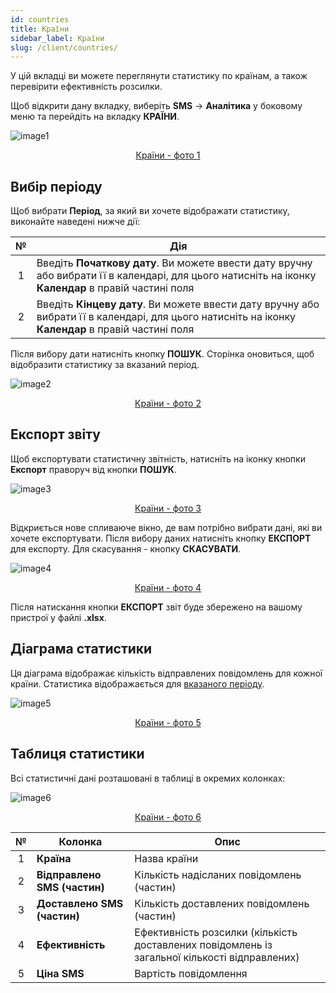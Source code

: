 ```yaml
---
id: countries
title: Країни
sidebar_label: Країни
slug: /client/countries/
---
```


У цій вкладці ви можете переглянути статистику по країнам, а також перевірити ефективність розсилки.

Щоб відкрити дану вкладку, виберіть **SMS** → **Аналітика** у боковому меню та перейдіть на вкладку **КРАЇНИ**.

![image1](/img/uk/client_statistics_countries/image1.png "Країни") <center><u>Країни - фото 1</u></center>

## Вибір періоду

Щоб вибрати **Період**, за який ви хочете відображати статистику, виконайте наведені нижче дії:

|  №  | Дія |
| :-: | --- |
| 1 | Введіть **Початкову дату**. Ви можете ввести дату вручну або вибрати її в календарі, для цього натисніть на іконку **Календар** в правій частині поля |
| 2 | Введіть **Кінцеву дату**. Ви можете ввести дату вручну або вибрати її в календарі, для цього натисніть на іконку **Календар** в правій частині поля |

Після вибору дати натисніть кнопку **ПОШУК**. Сторінка оновиться, щоб відобразити статистику за вказаний період.

![image2](/img/uk/client_statistics_countries/image2.png "Країни") <center><u>Країни - фото 2</u></center>

## Експорт звіту

Щоб експортувати статистичну звітність, натисніть на іконку кнопки **Експорт** праворуч від кнопки **ПОШУК**.

![image3](/img/uk/client_statistics_countries/image3.png "Країни") <center><u>Країни - фото 3</u></center>

Відкриється нове спливаюче вікно, де вам потрібно вибрати дані, які ви хочете експортувати. Після вибору даних натисніть кнопку **ЕКСПОРТ** для експорту. Для скасування - кнопку **СКАСУВАТИ**.

![image4](/img/uk/client_statistics_countries/image4.png "Країни") <center><u>Країни - фото 4</u></center>

Після натискання кнопки **ЕКСПОРТ** звіт буде збережено на вашому пристрої у файлі **.xlsx**.

## Діаграма статистики

Ця діаграма відображає кількість відправлених повідомлень для кожної країни. Статистика відображається для [вказаного періоду](#вибір-періоду).

![image5](/img/uk/client_statistics_countries/image5.png "Країни") <center><u>Країни - фото 5</u></center>

## Таблиця статистики

Всі статистичні дані розташовані в таблиці в окремих колонках:

![image6](/img/uk/client_statistics_countries/image6.png "Країни") <center><u>Країни - фото 6</u></center>

|  №  | Колонка | Опис |
| :-: | ------- | ---- |
| 1 | **Країна** | Назва країни |
| 2 | **Відправлено SMS (частин)** | Кількість надісланих повідомлень (частин) |
| 3 | **Доставлено SMS (частин)** | Кількість доставлених повідомлень (частин) |
| 4 | **Ефективність** | Ефективність розсилки (кількість доставлених повідомлень із загальної кількості відправлених) |
| 5 | **Ціна SMS** | Вартість повідомлення |
